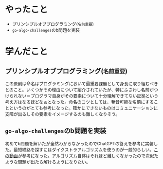 # やったこと
- プリンシプルオブプログラミング(`名前重要`)
- `go-algo-challenges`のb問題を実装

# 学んだこと

## プリンシプルオブプログラミング(`名前重要`)
この原則は命名はプログラミングにおいて最重要課題として身長に取り組むべきとのこと。いくつかその理由について紹介されていたが、特にふさわし名前がつけられない＝プログラマ自身がその要素について十分理解できてない証拠という考え方はなるほどなぁとなった。命名のコツとしては、発音可能な名前にすることというのがとても参考になった。確かにできないものはコミュニケーションに支障が出るしその要素をイメージするのも難しくなりそう。

## `go-algo-challenges`のb問題を実装
初めてb問題を解いたが全然わからなかったのでChatGPTの答えを参考に実装した。最短経路を探すにはダイクストラアルゴリズムを使うのが一般的らしい。[この動画](https://www.youtube.com/watch?v=X1AsMlJdiok)が参考になった。アルゴリズム自体はそれほど難しくなかったので次似たような問題が出たら解けるようになりたい。
